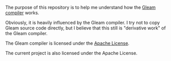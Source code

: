 The purpose of this repository is to help me understand how the [Gleam
compiler](https://github.com/gleam-lang/gleam) works.

Obviously, it is heavily influenced by the Gleam compiler. I try not
to copy Gleam source code directly, but I believe that this still is
"derivative work" of the Gleam compiler.

The Gleam compiler is licensed under the [Apache
License](https://github.com/gleam-lang/gleam/blob/main/LICENCE).

The current project is also licensed under the Apache License.
